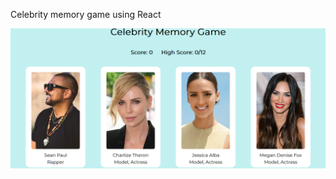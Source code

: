 Celebrity memory game using React

<img src="final.png" alt="celebrity memory game" width="550" heigth="550"/>